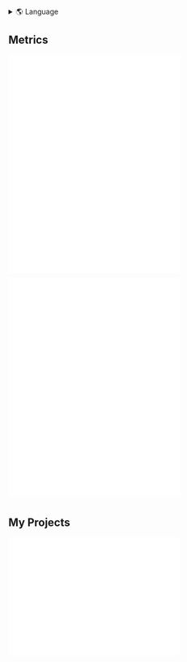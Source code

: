 <details>
<summary>🌎 Language</summary>
<br>
  
* en (Current)
* [pt-BR](./i18n/README-pt-BR.md)
---

</details>

## Metrics
<div style="display: flex; flex-wrap: wrap; justify-content: space-between;">
  <img src="metrics.base.svg" alt="GitHub base stats" style="width: 50%; min-width: 340px; margin-bottom: 10px;">
  <img src="metrics.base.svg" alt="GitHub base stats" style="width: 50%; min-width: 340px; margin-bottom: 10px;">
</div>

## My Projects


<div style="display: flex; flex-wrap: wrap; justify-content: space-between;">
  <a href="https://github.com/GTazz?tab=repositories&q=&type=&language=&sort=" style="width: 50%; min-width: 340px; margin-bottom: 10px;">
      <img src="metrics.projects.svg" alt="GitHub repo stats">
  </a>
</div>
